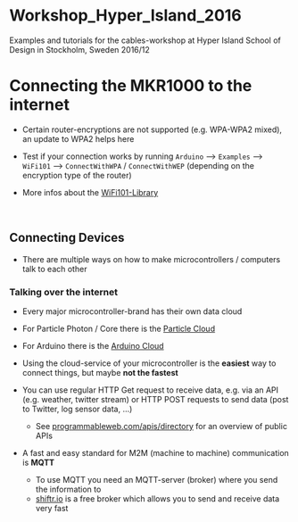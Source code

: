 # Workshop_Hyper_Island_2016
Examples and tutorials for the cables-workshop at Hyper Island School of Design in Stockholm, Sweden 2016/12

# Connecting the MKR1000 to the internet

- Certain router-encryptions are not supported (e.g. WPA-WPA2 mixed), an update to WPA2 helps here

- Test if your connection works by running `Arduino` —> `Examples` —> `WiFi101` —> `ConnectWithWPA` / `ConnectWithWEP` (depending on the encryption type of the router)

- More infos about the [WiFi101-Library](https://www.arduino.cc/en/Reference/WiFi101)

  ​

## Connecting Devices

- ​There are multiple ways on how to make microcontrollers / computers talk to each other 

### Talking over the internet

- Every major microcontroller-brand has their own data cloud

- For Particle Photon / Core there is the [Particle Cloud](https://www.particle.io/products/platform/particle-cloud)

- For Arduino there is the [Arduino Cloud](https://cloud.arduino.cc/cloud)

- Using the cloud-service of your microcontroller is the **easiest** way to connect things, but maybe **not the fastest**

- You can use regular HTTP Get request to receive data, e.g. via an API (e.g. weather, twitter stream) or HTTP POST requests to send data (post to Twitter, log sensor data, …)

  - See [programmableweb.com/apis/directory](http://www.programmableweb.com/apis/directory) for an overview of public APIs

- A fast and easy standard for M2M (machine to machine) communication is **MQTT**

  - To use MQTT you need an MQTT-server (broker) where you send the information to
  - [shiftr.io](https://shiftr.io) is a free broker which allows you to send and receive data very fast

  ​